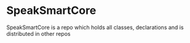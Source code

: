 # SpeakSmartCore
SpeakSmartCore is a repo which holds all classes, declarations and is distributed in other repos
